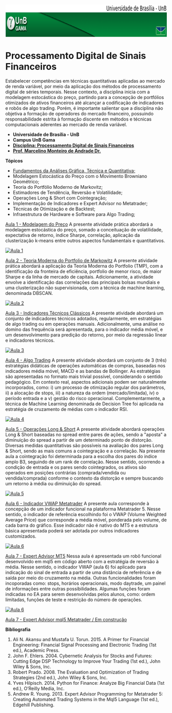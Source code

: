 <img src="fga.png" width="1200" height="100">


# Processamento Digital de Sinais Financeiros

Estabelecer competências em técnicas quantitativas aplicadas ao mercado de renda variável, por meio da aplicação dos métodos de processamento digital de séries temporais. Nesse contexto, a disciplina inicia com a modelagem estocástica do preço, partindo para a concepção de portfólios otimizados de ativos financeiros até alcançar a codificação de indicadores e robôs de algo trading. Porém, é importante salientar que a disciplina não objetiva a formação de operadores do mercado financeiro, possuindo responsabilidade estrita à formação discente em métodos e técnicas computacionais aderentes ao mercado de renda variável.

<ul>
    <li> <b>Universidade de Brasília - UnB</b> </li>
    <li> <b>Campus UnB Gama</b> </li>
    <li> <a href="https://rawcdn.githack.com/marcelinoandrade/Processamento-Digital-de-Sinais-Financeiros/c5f8c5729242fb82d3539a17e97f05f3185f6500/Plano de Aula.pdf" > <b>Disciplina: Processamento Digital de Sinais Financeiros</b></a></li>
    <li> <a href="https://www.linkedin.com/in/marcelino-andrade-b164b369/" ><b>Prof. Marcelino Monteiro de Andrade Dr.</b></a></li>
</ul>

<b> Tópicos </b>
<ul>
    <li> <a href="https://rawcdn.githack.com/marcelinoandrade/Processamento-Digital-de-Sinais-Financeiros/c5f8c5729242fb82d3539a17e97f05f3185f6500/Aula de Introdução.pdf" >Fundamentos da Análises Gráfica, Técnica e Quantitativa;</a></li>
    <li> Modelagem Estocástica do Preço com o Movimento Browniano Geométrico; </li>
    <li> Teoria do Portfólio Moderno de Markovitz; </li>
    <li> Estimadores de Tendência, Reversão e Volatilidade; </li>
    <li> Operações Long & Short com Cointegração; </li>
    <li> Implementação de Indicadores e Expert Advisor no Metatrader; </li>
    <li> Técnicas de Otimização e de Backtest; </li>
    <li> Infraestrutura de Hardware e Software para Algo Trading; </li>
  
</ul>

<a href="https://raw.githack.com/marcelinoandrade/Processamento-Digital-de-Sinais-Financeiros/master/Aulas-HTML/Aula+1+-+Modelagem+do+Pre%C3%A7o,+Retorno,+Correla%C3%A7%C3%A3o,+Sharpe+e+K-Means.html" >Aula 1 - Modelagem do Preço</a>
A presente atividade prática abordará a modelagem estocástica do preço, somado a conceituação de volatilidade, expectativa de retorno, índice Sharpe, correlação, aplicação da clusterização k-means entre outros aspectos fundamentais e quantitativos.

<a href="https://raw.githack.com/marcelinoandrade/Processamento-Digital-de-Sinais-Financeiros/master/Aulas-HTML/Aula+1+-+Modelagem+do+Pre%C3%A7o,+Retorno,+Correla%C3%A7%C3%A3o,+Sharpe+e+K-Means.html"><img src="https://rawcdn.githack.com/marcelinoandrade/Processamento-Digital-de-Sinais-Financeiros/0dba4f74b1d04acd6f63a3d48b5ed9e95a81fa55/Figuras/Aula 1.png" width="300" height="200" title="Aula 1 - Modelagem do Preço" alt="Aula 1"></a>


<a href="https://raw.githack.com/marcelinoandrade/Processamento-Digital-de-Sinais-Financeiros/master/Aulas-HTML/Aula+2+-+Teoria+do+Portfolio+de+Markowitz,+Correla%C3%A7%C3%A3o+Matricial+e+DBSCAN.html" >Aula 2 - Teoria Moderna do Portfolio de Markowitz</a>
A presente atividade prática abordará a aplicação da Teoria Moderna do Portfolio (TMP), com a identificação da fronteira de eficiência, portfolio de menor risco, de maior Sharpe e da linha de mercado de capitais. Adicionamente, a atividade envolve a identificação das correlações das principais bolsas mundiais e uma clusterização não supervisionada, com a técnica de machine learning, denominada DBSCAN.

<a href="https://raw.githack.com/marcelinoandrade/Processamento-Digital-de-Sinais-Financeiros/master/Aulas-HTML/Aula+2+-+Teoria+do+Portfolio+de+Markowitz,+Correla%C3%A7%C3%A3o+Matricial+e+DBSCAN.html"><img src="https://rawcdn.githack.com/marcelinoandrade/Processamento-Digital-de-Sinais-Financeiros/0dba4f74b1d04acd6f63a3d48b5ed9e95a81fa55/Figuras/Aula 2.png" width="300" height="200" title="Aula 2 - Teoria Moderna do Portfolio de Markowitz" alt="Aula 2"></a>


<a href="https://raw.githack.com/marcelinoandrade/Processamento-Digital-de-Sinais-Financeiros/master/Aulas-HTML/Aula%203%20-%20Indicadores%20T%C3%A9cnicos%20Cl%C3%A1ssicos,%20Resposta%20em%20Frequ%C3%AAncia%20e%20Regress%C3%A3o%20Linear%20M%C3%BAltipla.html" >Aula 3 - Indicadores Técnicos Clássicos</a>
A presente atividade abordará um conjunto de indicadores técnicos adotados, regularmente, em estratégias de algo trading ou em operações manuais. Adicionalmente, uma análise no domíno das frequência será apresentada, para o indicador média móvel, e um desenvolvimento para predição do retorno, por meio da regressão linear e indicadores técnicos.

<a href="https://raw.githack.com/marcelinoandrade/Processamento-Digital-de-Sinais-Financeiros/master/Aulas-HTML/Aula%203%20-%20Indicadores%20T%C3%A9cnicos%20Cl%C3%A1ssicos,%20Resposta%20em%20Frequ%C3%AAncia%20e%20Regress%C3%A3o%20Linear%20M%C3%BAltipla.html"><img src="https://rawcdn.githack.com/marcelinoandrade/Processamento-Digital-de-Sinais-Financeiros/0dba4f74b1d04acd6f63a3d48b5ed9e95a81fa55/Figuras/Aula 3.png" width="300" height="200" title="Aula 3 - Indicadores Técnicos Clássicos" alt="Aula 3"></a>


<a href="https://raw.githack.com/marcelinoandrade/Processamento-Digital-de-Sinais-Financeiros/master/Aulas-HTML/Aula+4+-+Algo+Trading,+Seguidor+de+Tend%C3%AAncia,+Revers%C3%A3o+%C3%A0+M%C3%A9dia+e+Decision+Tree.html" >Aula 4 - Algo Trading</a>
A presente atividade abordará um conjunto de 3 (três) estratégias didáticas de operações automáticas de compras, baseadas nos indicadores média móvel, MACD e as bandas de Bollinger. As estratégias são apresentadas no formato mais trivial possível, considerando o sentido pedagógico. Em contexto real, aspectos adicionais podem ser naturalmente incorporados, como: i) um processo de otimização regular dos parâmetros, ii) a alocação de stops, iii) a natureza da ordem (mercado/limitada), iv) o período entrada e a v) gestão do risco operacional. Complementarmente, a técnica de Machine Learning denominada de Decision Tree foi aplicada na estratégia de cruzamento de médias com o indicador RSI.

<a href="https://raw.githack.com/marcelinoandrade/Processamento-Digital-de-Sinais-Financeiros/master/Aulas-HTML/Aula+4+-+Algo+Trading,+Seguidor+de+Tend%C3%AAncia,+Revers%C3%A3o+%C3%A0+M%C3%A9dia+e+Decision+Tree.html"><img src="https://rawcdn.githack.com/marcelinoandrade/Processamento-Digital-de-Sinais-Financeiros/0dba4f74b1d04acd6f63a3d48b5ed9e95a81fa55/Figuras/Aula 4.png" width="300" height="200" title="Aula 4 - Algo Trading" alt="Aula 4"></a>


<a href="https://rawcdn.githack.com/marcelinoandrade/Processamento-Digital-de-Sinais-Financeiros/886ffa84ec36ffdcb7c1102da6318e0ac62547d5/Aulas-HTML/Aula 5 - Operações Long & Short, Cointegração e bandas de Bollinger .html" >Aula 5 - Operações Long & Short</a> A presente atividade abordará operações Long & Short baseadas no spread entre pares de ações, sendo a "aposta" a diminuição do spread a partir de um determinado ponto de distorção. Diversas medidas quantitativas são possíveis na avaliação dos pares Long & Short, sendo as mais comuns a cointegração e a correlação. Na presente aula a cointegração foi determinada para a escolha dos pares do indice amplo B3, seguindo de um rank de correlação. Nesse sentido, ocorrendo a condição de entrada e os pares sendo cointegrados, os ativos são operados em posições contrárias (comprada/vendida ou vendida/comprada) conforme o contexto da distorção e sempre buscando um retorno à média ou diminuição do spread.

<a href="https://rawcdn.githack.com/marcelinoandrade/Processamento-Digital-de-Sinais-Financeiros/886ffa84ec36ffdcb7c1102da6318e0ac62547d5/Aulas-HTML/Aula 5 - Operações Long & Short, Cointegração e bandas de Bollinger .html"><img src="https://rawcdn.githack.com/marcelinoandrade/Processamento-Digital-de-Sinais-Financeiros/0dba4f74b1d04acd6f63a3d48b5ed9e95a81fa55/Figuras/Aula 5.png" width="300" height="200" title="Aula 5 - Operações Long & Short" alt="Aula 5"></a>


<a href="https://github.com/marcelinoandrade/Processamento-Digital-de-Sinais-Financeiros/blob/master/Aula%206%20-%20Indicador%20VWAP%20Metatrader.mq5" >Aula 6 - Indicador VWAP Metatrader</a> A presente aula corresponde à concepção de um indicador funcional na plataforma Metatrader 5. Nesse sentido, o indicador de referência escolhindo foi o VWAP (Volume Weighted Average Price) que corresponde a média móvel, ponderada pelo volume, de cada barra do gráfico. Esse indicador não é nativo do MT5 e a estrutura básica apresentada poderá ser adotada por outros indicadores customizados. 

<a href="https://github.com/marcelinoandrade/Processamento-Digital-de-Sinais-Financeiros/blob/master/Aula%206%20-%20Indicador%20VWAP%20Metatrader.mq5"><img src="https://rawcdn.githack.com/marcelinoandrade/Processamento-Digital-de-Sinais-Financeiros/fd6d76ee8bc15271b54e6d51558a76705326b299/Figuras/Aula 6.png" width="300" height="200" title="Aula 6 - Indicador VWAP Metatrader.mq5" alt="Aula 6"></a>

<a href="https://github.com/marcelinoandrade/Processamento-Digital-de-Sinais-Financeiros/blob/master/Aula%206%20-%20Indicador%20VWAP%20Metatrader.mq5" >Aula 7 - Expert Advisor MT5</a> Nessa aula é apresentada um robô funcional desenvolvido em mql5 em código aberto com a estratégia de reversão à média. Nesse sentido, o indicador VWAP (aula 6) foi aplicado para indicação do sinal de entrada a partir de uma distância de referência e de saída por meio do cruzamento na média. Outras funcionalidades foram incoporadas como: stops, horários operacionais, modo daytrade, um painel de informações entre outras possíbilidades. Algumas funções foram indicadas no EA para serem desenvolvidas pelos alunos, como: ordem limitadas, funções de teste e restrição do número de operações.

<a href="https://github.com/marcelinoandrade/Processamento-Digital-de-Sinais-Financeiros/blob/master/Aula%206%20-%20Indicador%20VWAP%20Metatrader.mq5"><img src="https://rawcdn.githack.com/marcelinoandrade/Processamento-Digital-de-Sinais-Financeiros/fd6d76ee8bc15271b54e6d51558a76705326b299/Figuras/Aula 6.png" width="300" height="200" title="Aula 6 - Indicador VWAP Metatrader.mq5" alt="Aula 6"></a>


<a href="https://github.com/marcelinoandrade/Processamento-Digital-de-Sinais-Financeiros" >Aula 7 -  Expert Advisor mql5 Metatrader / Em construção</a>



<b> Bibliografia </b>
<ol type="1">
<li>Ali N. Akansu and Mustafa U. Torun. 2015.
A Primer for Financial Engineering: Financial Signal
Processing and Electronic Trading (1st ed.), Academic Press.</li>
<li>John F. Ehlers. 2004. Cybernetic Analysis for Stocks and Futures: Cutting Edge DSP Technology to Improve
Your Trading (1st ed.), John Wiley & Sons, Inc.</li>
<li>Robert Prado. 2008. The Evaluation and Optimization of Trading Strategies (2nd ed.), John Wiley & Sons,
Inc.</li>
<li>Yves Hilpisch. 2014. Python for Finance: Analyze Big Financial Data (1st ed.), O’Reilly Media, Inc.</li>
<li>Andrew R. Young. 2013. Expert Advisor Programming for Metatrader 5: Creating Automated Trading
Systems in the Mql5 Language (1st ed.), Edgehill Publishing.</li>

</ol>
